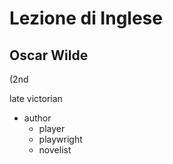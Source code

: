 # Lezione di Inglese

## Oscar Wilde
(2nd 

late victorian
* author
	* player
	* playwright
	* novelist


<!--stackedit_data:
eyJoaXN0b3J5IjpbNzc4NzAzNDI2XX0=
-->